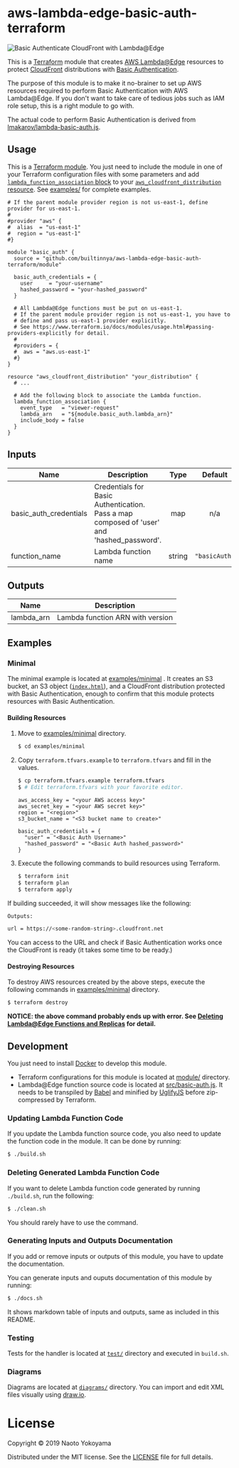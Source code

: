 # aws-lambda-edge-basic-auth-terraform

![Basic Authenticate CloudFront with Lambda@Edge](diagrams/aws-cloudfront-lambda-edge-basic-auth.png)

This is a [Terraform](https://www.terraform.io/) module that creates [AWS Lambda@Edge](https://docs.aws.amazon.com/AmazonCloudFront/latest/DeveloperGuide/lambda-at-the-edge.html) resources to protect [CloudFront](https://docs.aws.amazon.com/AmazonCloudFront/latest/DeveloperGuide/Introduction.html) distributions with [Basic Authentication](https://en.wikipedia.org/wiki/Basic_access_authentication).

The purpose of this module is to make it no-brainer to set up AWS resources required to perform Basic Authentication with AWS Lambda@Edge. If you don't want to take care of tedious jobs such as IAM role setup, this is a right module to go with.

The actual code to perform Basic Authentication is derived from [lmakarov/lambda-basic-auth.js](https://gist.github.com/lmakarov/e5984ec16a76548ff2b278c06027f1a4#file-lambda-basic-auth-js).

## Usage

This is a [Terraform module](https://www.terraform.io/docs/modules/index.html). You just need to include the module in one of your Terraform configuration files with some parameters and add [`lambda_function_association` block](https://www.terraform.io/docs/providers/aws/r/cloudfront_distribution.html#lambda-function-association) to your [`aws_cloudfront_distribution` resource](https://www.terraform.io/docs/providers/aws/r/cloudfront_distribution.html). See [examples/](/examples) for complete examples.

```hcl
# If the parent module provider region is not us-east-1, define provider for us-east-1.
#
#provider "aws" {
#  alias  = "us-east-1"
#  region = "us-east-1"
#}

module "basic_auth" {
  source = "github.com/builtinnya/aws-lambda-edge-basic-auth-terraform/module"

  basic_auth_credentials = {
    user     = "your-username"
    hashed_password = "your-hashed_password"
  }

  # All Lambda@Edge functions must be put on us-east-1.
  # If the parent module provider region is not us-east-1, you have to
  # define and pass us-east-1 provider explicitly.
  # See https://www.terraform.io/docs/modules/usage.html#passing-providers-explicitly for detail.
  #
  #providers = {
  #  aws = "aws.us-east-1"
  #}
}

resource "aws_cloudfront_distribution" "your_distribution" {
  # ...

  # Add the following block to associate the Lambda function.
  lambda_function_association {
    event_type   = "viewer-request"
    lambda_arn   = "${module.basic_auth.lambda_arn}"
    include_body = false
  }
}
```

## Inputs

| Name | Description | Type | Default | Required |
|------|-------------|:----:|:-----:|:-----:|
| basic\_auth\_credentials | Credentials for Basic Authentication. Pass a map composed of 'user' and 'hashed_password'. | map | n/a | yes |
| function\_name | Lambda function name | string | `"basicAuth"` | no |

## Outputs

| Name | Description |
|------|-------------|
| lambda\_arn | Lambda function ARN with version |

## Examples

### Minimal

The minimal example is located at [examples/minimal](examples/minimal) . It creates an S3 bucket, an S3 object ([`index.html`](examples/minimal/index.html)), and a CloudFront distribution protected with Basic Authentication, enough to confirm that this module protects resources with Basic Authentication.

#### Building Resources

1. Move to [examples/minimal](examples/minimal) directory.

    ```bash
    $ cd examples/minimal
    ```

2. Copy `terraform.tfvars.example` to `terraform.tfvars` and fill in the values.

    ```bash
    $ cp terraform.tfvars.example terraform.tfvars
    $ # Edit terraform.tfvars with your favorite editor.
    ```

    ```hcl
    aws_access_key = "<your AWS access key>"
    aws_secret_key = "<your AWS secret key>"
    region = "<region>"
    s3_bucket_name = "<S3 bucket name to create>"

    basic_auth_credentials = {
      "user" = "<Basic Auth Username>"
      "hashed_password" = "<Basic Auth hashed_password>"
    }
    ```

3. Execute the following commands to build resources using Terraform.

    ```bash
    $ terraform init
    $ terraform plan
    $ terraform apply
    ```

If building succeeded, it will show messages like the following:

```bash
Outputs:

url = https://<some-random-string>.cloudfront.net
```

You can access to the URL and check if Basic Authentication works once the CloudFront is ready (it takes some time to be ready.)

#### Destroying Resources

To destroy AWS resources created by the above steps, execute the following commands in [examples/minimal](examples/minimal) directory.

```bash
$ terraform destroy
```

**NOTICE: the above command probably ends up with error. See [Deleting Lambda@Edge Functions and Replicas](https://docs.aws.amazon.com/AmazonCloudFront/latest/DeveloperGuide/lambda-edge-delete-replicas.html) for detail.**

## Development

You just need to install [Docker](https://www.docker.com/) to develop this module.

- Terraform configurations for this module is located at [module/](module/) directory.
- Lambda@Edge function source code is located at [src/basic-auth.js](src/basic-auth.js). It needs to be transpiled by [Babel](https://babeljs.io/) and minified by [UglifyJS](http://lisperator.net/uglifyjs/) before zip-compressed by Terraform.

### Updating Lambda Function Code

If you update the Lambda function source code, you also need to update the function code in the module. It can be done by running:

```bash
$ ./build.sh
```

### Deleting Generated Lambda Function Code

If you want to delete Lambda function code generated by running `./build.sh`, run the following:

```bash
$ ./clean.sh
```

You should rarely have to use the command.

### Generating Inputs and Outputs Documentation

If you add or remove inputs or outputs of this module, you have to update the documentation.

You can generate inputs and ouputs documentation of this module by running:

```bash
$ ./docs.sh
```

It shows markdown table of inputs and outputs, same as included in this README.

### Testing

Tests for the handler is located at [`test/`](test/) directory and executed in `build.sh`.

### Diagrams

Diagrams are located at [`diagrams/`](diagrams/) directory. You can import and edit XML files visually using [draw.io](https://www.draw.io/).

# License

Copyright © 2019 Naoto Yokoyama

Distributed under the MIT license. See the [LICENSE](./LICENSE) file for full details.
